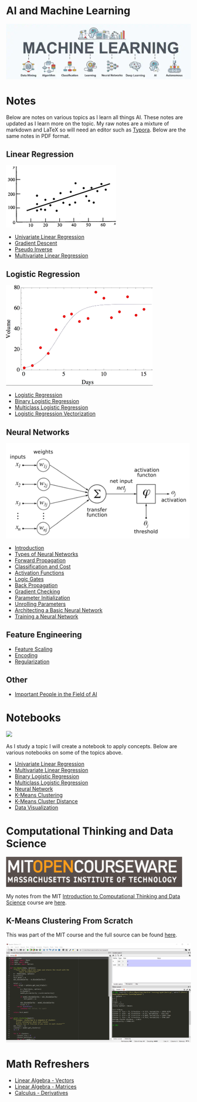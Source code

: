 # AI and Machine Learning

![Machine Learning](images/ml.png)

# Notes

Below are notes on various topics as I learn all things AI. These notes are updated as I learn more on the topic. My raw notes are a mixture of markdown and LaTeX so will need an editor such as [Typora](https://typora.io/). Below are the same notes in PDF format.

## Linear Regression

![Linear Regression](images/linear-regression.png)

* [Univariate Linear Regression](notes/pdf/1-1-univariate-linear-regression.pdf)
* [Gradient Descent](notes/pdf/1-2-gradient-descent.pdf)
* [Pseudo Inverse](notes/pdf/1-3-pseudo-inverse.pdf)
* [Multivariate Linear Regression](notes/pdf/1-4-multivariate-linear-regression.pdf)

## Logistic Regression

![Logistic Regression](images/logistic-regression.png)

* [Logistic Regression](notes/pdf/4-0-logistic-regrsssion.pdf)
* [Binary Logistic Regression](notes/pdf/4-1-logistic-regression-binary.pdf)
* [Multiclass Logistic Regression](notes/pdf/4-2-logistic-regression-multiclass.pdf)
* [Logistic Regression Vectorization](notes/pdf/4-3-logistic-regression-vectorization.pdf)

## Neural Networks

![Neural Network](images/activation-function.png)

* [Introduction](notes/pdf/6-0-neural-networks.pdf)
* [Types of Neural Networks](notes/pdf/6-1-types-of-neural-networks.pdf)
* [Forward Propagation](notes/pdf/6-05-nn-forward-propagation.pdf)
* [Classification and Cost](notes/pdf/6-10-nn-classification-and-cost.pdf)
* [Activation Functions](notes/pdf/6-30-nn-activation-functions.pdf)
* [Logic Gates](notes/pdf/6-40-nn-logic-gates.pdf)
* [Back Propagation](notes/pdf/6-50-nn-back-propagation.pdf)
* [Gradient Checking](notes/pdf/6-55-nn-gradient-checking.pdf)
* [Parameter Initialization](notes/pdf/6-20-nn-parameter-init.pdf)
* [Unrolling Parameters](notes/pdf/6-25-nn-unrolling-parameters.pdf)
* [Architecting a Basic Neural Network](notes/pdf/6-60-nn-architect-neural-network.pdf)
* [Training a Neural Network](notes/pdf/6-65-training-nn.pdf)

## Feature Engineering

* [Feature Scaling](notes/pdf/2-0-fe-feature-scaling.pdf)
* [Encoding](notes/pdf/2-1-fe-encoding.pdf)
* [Regularization](notes/pdf/2-2-fe-regularizaion.pdf)

## Other

* [Important People in the Field of AI](notes/pdf/100-important-people.pdf)

# Notebooks

![](https://jupyter.org/assets/nav_logo.svg)

As I study a topic I will create a notebook to apply concepts. Below are various notebooks on some of the topics above.

* [Univariate Linear Regression](https://nbviewer.jupyter.org/github/harperd/machine-learning/blob/master/notebooks/univariate-linear-regression.ipynb)
* [Multivariate Linear Regression](https://nbviewer.jupyter.org/github/harperd/machine-learning/blob/master/notebooks/multivariate-linear-regression.ipynb)
* [Binary Logistic Regression](https://nbviewer.jupyter.org/github/harperd/machine-learning/blob/master/notebooks/binary-logistic-regression.ipynb)
* [Multiclass Logistic Regression](https://nbviewer.jupyter.org/github/harperd/machine-learning/blob/master/notebooks/multiclass-logistic-regression.ipynb)
* [Neural Network](https://nbviewer.jupyter.org/github/harperd/machine-learning/blob/master/notebooks/neural-network.ipynb)
* [K-Means Clustering](https://nbviewer.jupyter.org/github/harperd/machine-learning/blob/master/notebooks/clustering-kmeans.ipynb)
* [K-Means Cluster Distance](https://nbviewer.jupyter.org/github/harperd/machine-learning/blob/master/notebooks/cluster-distance.ipynb)
* [Data Visualization](https://nbviewer.jupyter.org/github/harperd/machine-learning/blob/master/notebooks/data-visualization.ipynb)

# Computational Thinking and Data Science

![MIT Open CourseWare](images/mit_ocw.png)

My notes from the MIT [Introduction to Computational Thinking and Data Science](https://ocw.mit.edu/courses/electrical-engineering-and-computer-science/6-0002-introduction-to-computational-thinking-and-data-science-fall-2016/) course are [here](notes/pdf/99-2-comp-thinking-data-science.pdf).

## K-Means Clustering From Scratch

This was part of the MIT course and the full source can be found [here](/python/kmeans).

![Spyder](images/spyder.png)

# Math Refreshers

* [Linear Algebra - Vectors](notes/pdf/88-1-linear-algebra-vectors.pdf)
* [Linear Algebra - Matrices](notes/pdf/88-2-linear-algebra-matrices.pdf)
* [Calculus - Derivatives](notes/pdf/99-2-calculus-derivative.pdf)
